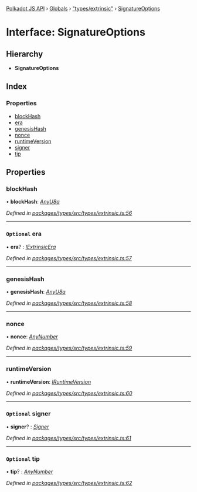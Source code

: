 [Polkadot JS API](../README.md) › [Globals](../globals.md) › ["types/extrinsic"](../modules/_types_extrinsic_.md) › [SignatureOptions](_types_extrinsic_.signatureoptions.md)

# Interface: SignatureOptions

## Hierarchy

* **SignatureOptions**

## Index

### Properties

* [blockHash](_types_extrinsic_.signatureoptions.md#blockhash)
* [era](_types_extrinsic_.signatureoptions.md#optional-era)
* [genesisHash](_types_extrinsic_.signatureoptions.md#genesishash)
* [nonce](_types_extrinsic_.signatureoptions.md#nonce)
* [runtimeVersion](_types_extrinsic_.signatureoptions.md#runtimeversion)
* [signer](_types_extrinsic_.signatureoptions.md#optional-signer)
* [tip](_types_extrinsic_.signatureoptions.md#optional-tip)

## Properties

###  blockHash

• **blockHash**: *[AnyU8a](../modules/_types_helpers_.md#anyu8a)*

*Defined in [packages/types/src/types/extrinsic.ts:56](https://github.com/polkadot-js/api/blob/2b8ce1b3b7/packages/types/src/types/extrinsic.ts#L56)*

___

### `Optional` era

• **era**? : *[IExtrinsicEra](_types_extrinsic_.iextrinsicera.md)*

*Defined in [packages/types/src/types/extrinsic.ts:57](https://github.com/polkadot-js/api/blob/2b8ce1b3b7/packages/types/src/types/extrinsic.ts#L57)*

___

###  genesisHash

• **genesisHash**: *[AnyU8a](../modules/_types_helpers_.md#anyu8a)*

*Defined in [packages/types/src/types/extrinsic.ts:58](https://github.com/polkadot-js/api/blob/2b8ce1b3b7/packages/types/src/types/extrinsic.ts#L58)*

___

###  nonce

• **nonce**: *[AnyNumber](../modules/_types_helpers_.md#anynumber)*

*Defined in [packages/types/src/types/extrinsic.ts:59](https://github.com/polkadot-js/api/blob/2b8ce1b3b7/packages/types/src/types/extrinsic.ts#L59)*

___

###  runtimeVersion

• **runtimeVersion**: *[IRuntimeVersion](_types_interfaces_.iruntimeversion.md)*

*Defined in [packages/types/src/types/extrinsic.ts:60](https://github.com/polkadot-js/api/blob/2b8ce1b3b7/packages/types/src/types/extrinsic.ts#L60)*

___

### `Optional` signer

• **signer**? : *[Signer](_types_extrinsic_.signer.md)*

*Defined in [packages/types/src/types/extrinsic.ts:61](https://github.com/polkadot-js/api/blob/2b8ce1b3b7/packages/types/src/types/extrinsic.ts#L61)*

___

### `Optional` tip

• **tip**? : *[AnyNumber](../modules/_types_helpers_.md#anynumber)*

*Defined in [packages/types/src/types/extrinsic.ts:62](https://github.com/polkadot-js/api/blob/2b8ce1b3b7/packages/types/src/types/extrinsic.ts#L62)*
